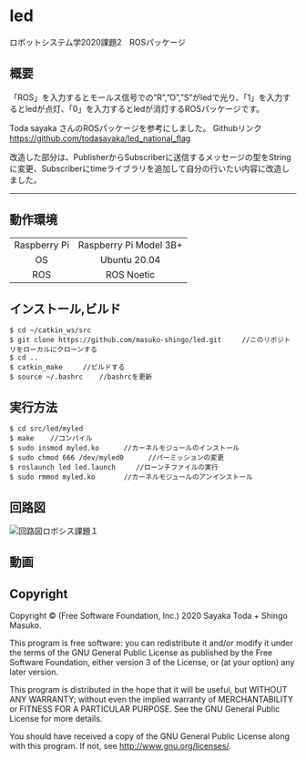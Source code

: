 # led
ロボットシステム学2020課題2　ROSパッケージ
## 概要

「ROS」を入力するとモールス信号での”R”,”O”,”S”がledで光り、「1」を入力するとledが点灯、「0」を入力するとledが消灯するROSパッケージです。
  
Toda sayaka さんのROSパッケージを参考にしました。
Githubリンク
https://github.com/todasayaka/led_national_flag
  
改造した部分は、PublisherからSubscriberに送信するメッセージの型をStringに変更、Subscriberにtimeライブラリを追加して自分の行いたい内容に改造しました。

---

## 動作環境
|||
|:--:|:--:|
| Raspberry Pi | Raspberry Pi Model 3B+ |
| OS | Ubuntu 20.04 |
| ROS | ROS Noetic |

## インストール,ビルド
```
$ cd ~/catkin_ws/src
$ git clone https://github.com/masuko-shingo/led.git     //このリポジトリをローカルにクローンする
$ cd ..
$ catkin_make     //ビルドする
$ source ~/.bashrc    //bashrcを更新
```

## 実行方法
```
$ cd src/led/myled
$ make    //コンパイル
$ sudo insmod myled.ko      //カーネルモジュールのインストール
$ sudo chmod 666 /dev/myled0      //パーミッションの変更
$ roslaunch led led.launch     //ローンチファイルの実行
$ sudo rmmod myled.ko       //カーネルモジュールのアンインストール
```

## 回路図
![回路図ロボシス課題１](https://user-images.githubusercontent.com/72721963/101239901-aa4b0a80-372e-11eb-9ddb-fcbab11e1ce7.png)

## 動画

## Copyright
Copyright © (Free Software Foundation, Inc.) 2020  Sayaka Toda + Shingo Masuko. 

This program is free software: you can redistribute it and/or modify
    it under the terms of the GNU General Public License as published by
    the Free Software Foundation, either version 3 of the License, or
    (at your option) any later version.

This program is distributed in the hope that it will be useful,
    but WITHOUT ANY WARRANTY; without even the implied warranty of
    MERCHANTABILITY or FITNESS FOR A PARTICULAR PURPOSE.  See the
    GNU General Public License for more details.

You should have received a copy of the GNU General Public License
    along with this program.  If not, see <http://www.gnu.org/licenses/>.
